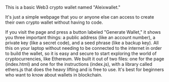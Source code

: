 This is a basic Web3 crypto wallet named "Aleixwallet." 

It's just a simple webpage that you or anyone else can access to create their own crypto wallet without having to code. 

If you visit the page and press a button labeled "Generate Wallet," it shows you three important things: a public address (like an account number), a private key (like a secret code), and a seed phrase (like a backup key). All this on your laptop without needing to be connected to the internet in order to build the wallet, so it is easy and secure to start exploring the world of cryptocurrencies, like Ethereum. We built it out of two files: one for the page (index.html) and one for the instructions (index.js), with a library called ethers.js that does the heavy lifting and is free to use. It's best for beginners who want to know about wallets in blockchain.
